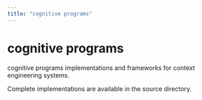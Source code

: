 ```yaml
---
title: "cognitive programs"
---
```


# cognitive programs

cognitive programs implementations and frameworks for context engineering systems.

Complete implementations are available in the source directory.

